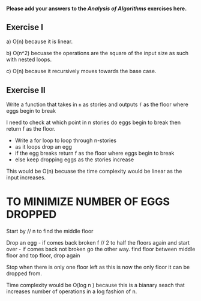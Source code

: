 #### Please add your answers to the **_Analysis of Algorithms_** exercises here.

## Exercise I

a) O(n) because it is linear.

b) O(n^2) becuase the operations are the square of the input size as such with nested loops.

c) O(n) because it recursively moves towards the base case.

## Exercise II

Write a function that takes in `n` as stories and outputs `f` as the floor where eggs begin to break

I need to check at which point in n stories do eggs begin to break then return f as the floor.

- Write a for loop to loop through n-stories
- as it loops drop an egg
- if the egg breaks return f as the floor where eggs begin to break
- else keep dropping eggs as the stories increase

This would be O(n) becuase the time complexity would be linear as the input increases.

# TO MINIMIZE NUMBER OF EGGS DROPPED

Start by // n to find the middle floor

Drop an egg - if comes back broken f // 2 to half the floors again and start over - if comes back not broken go the other way. find floor between middle floor and top floor, drop again

Stop when there is only one floor left as this is now the only floor it can be dropped from.

Time complexity would be O(log n ) because this is a bianary seach that increases number of operations in a log fashion of n.
